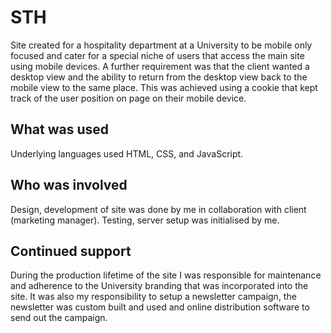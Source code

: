 # STH
Site created for a hospitality department at a University to be mobile only focused and cater for a special niche of users that access the main site using mobile devices. A further requirement was that the client wanted a desktop view and the ability to return from the desktop view back to the mobile view to the same place. This was achieved using a cookie that kept track of the user position on page on their mobile device.

## What was used
Underlying languages used HTML, CSS, and JavaScript. 

## Who was involved
Design, development of site was done by me in collaboration with client (marketing manager). Testing, server setup was initialised by me. 

## Continued support
During the production lifetime of the site I was responsible for maintenance and adherence to the University branding that was incorporated into the site. It was also my responsibility to setup a newsletter campaign, the newsletter was custom built and used and online distribution software to send out the campaign. 
